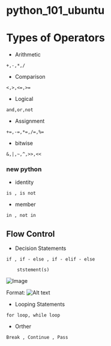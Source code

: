 # python_101_ubuntu


# Types of Operators

* Arithmetic 

``` +,-,*,/ ```
* Comparison 

``` <,>,<=,>= ```
* Logical    

``` and,or,not ```
* Assignment

``` +=,-=,*=,/=,%= ```
* bitwise    

``` &,|,~,^,>>,<< ```

### new python

* identity   

``` is , is not ```
* member     

``` in , not in ```

## Flow Control

* Decision Statements

``` if , if - else , if - elif - else ```

``` if test expression:
    ststement(s)
```
![Image](https://github.com/topkoka/python_101_ubuntu/blob/master/pic/flow%20control/if.jpeg?raw=true)

Format: ![Alt text](https://github.com/topkoka/python_101_ubuntu/blob/master/pic/flow%20control/if.jpeg?raw=true)

* Looping Statements

``` for loop, while loop ```

* Orther

``` Break , Continue , Pass ```
